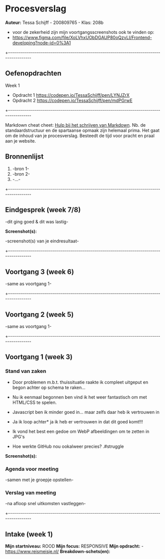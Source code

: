 # Procesverslag
**Auteur:** Tessa Schijff - 200809765 - Klas: 208b

+   voor de zekerheid zijn mijn voortgangsscreenshots ook te vinden op:
+   https://www.figma.com/file/XoLVhxUObDGAUP80oQzvLI/Frontend-developing?node-id=0%3A1

+-----------------------------------------------------------------------------------------

## Oefenopdrachten

Week 1
+   Opdracht 1                        https://codepen.io/TessaSchijff/pen/LYNJZrX
+   Opdracht 2                        https://codepen.io/TessaSchijff/pen/mdPGrwE
                
+-----------------------------------------------------------------------------------------

Markdown cheat cheet: [Hulp bij het schrijven van Markdown](https://github.com/adam-p/markdown-here/wiki/Markdown-Cheatsheet). Nb. de standaardstructuur en de spartaanse opmaak zijn helemaal prima. Het gaat om de inhoud van je procesverslag. Besteedt de tijd voor pracht en praal aan je website.



## Bronnenlijst
1. -bron 1-
2. -bron 2-
3. -...-

+-----------------------------------------------------------------------------------------

## Eindgesprek (week 7/8)

-dit ging goed & dit was lastig-

**Screenshot(s):**

-screenshot(s) van je eindresultaat-

+-----------------------------------------------------------------------------------------

## Voortgang 3 (week 6)

-same as voortgang 1-

+-----------------------------------------------------------------------------------------

## Voortgang 2 (week 5)

-same as voortgang 1-

+-----------------------------------------------------------------------------------------

## Voortgang 1 (week 3)


### Stand van zaken

+    Door problemen m.b.t. thuissituatie raakte ik compleet uitgeput en begon achter op schema te raken...
+   Nu ik eenmaal begonnen ben vind ik het weer fantastisch om met HTML/CSS te spelen.
+   Javascript ben ik minder goed in... maar zelfs daar heb ik vertrouwen in
+   Ja ik loop achter*  ja ik heb er vertrouwen in dat dit goed komt!!!

+   Ik vond het best een gedoe om WebP afbeeldingen om te zetten in JPG's
+   Hoe werkte GitHub nou ookalweer precies? .#struggle


**Screenshot(s):**



### Agenda voor meeting

-samen met je groepje opstellen-

### Verslag van meeting

-na afloop snel uitkomsten vastleggen-

+-----------------------------------------------------------------------------------------

## Intake (week 1)

**Mijn startniveau:** ROOD
**Mijn focus:** RESPONSIVE
**Mijn opdracht:** -https://www.reismeisje.nl/
**Breakdown-schets(en):** 
            
